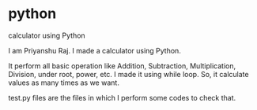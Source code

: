 # python
calculator using Python

 I am Priyanshu Raj. I made a calculator using Python. 

 It perform all basic operation like Addition, Subtraction, Multiplication, Division, under root, power, etc.
 I made it using while loop. So, it calculate values as many times as we want.

test.py files are the files in which I perform some codes to check that.
